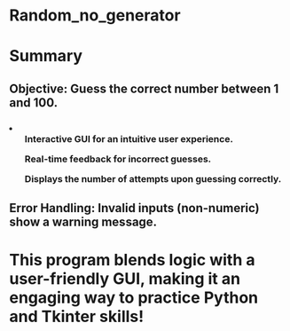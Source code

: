# Random_no_generator

 <h1>Summary</h1>
<h2>Objective: Guess the correct number between 1 and 100.</h2>
<h2Features:</h2>
<h3><li>
  <ol>Interactive GUI for an intuitive user experience.</ol>
<ol>Real-time feedback for incorrect guesses.</ol>
<ol>Displays the number of attempts upon guessing correctly.</ol></li></h3>
<h2>Error Handling: Invalid inputs (non-numeric) show a warning message.</h2>
<h1>This program blends logic with a user-friendly GUI, making it an engaging way to practice Python and Tkinter skills!</h1>

